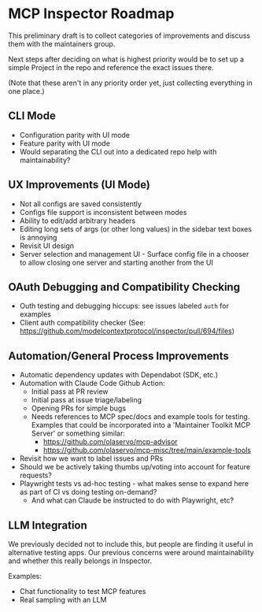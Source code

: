 # MCP Inspector Roadmap

This preliminary draft is to collect categories of improvements and discuss them with the maintainers group.

Next steps after deciding on what is highest priority would be to set up a simple Project in the repo and reference the exact issues there.

(Note that these aren't in any priority order yet, just collecting everything in one place.)

## CLI Mode

- Configuration parity with UI mode
- Feature parity with UI mode
- Would separating the CLI out into a dedicated repo help with maintainability?

## UX Improvements (UI Mode)

- Not all configs are saved consistently
- Configs file support is inconsistent between modes
- Ability to edit/add arbitrary headers
- Editing long sets of args (or other long values) in the sidebar text boxes is annoying
- Revisit UI design
- Server selection and management UI - Surface config file in a chooser to allow closing one server and starting another from the UI

## OAuth Debugging and Compatibility Checking

- Outh testing and debugging hiccups: see issues labeled `auth` for examples
- Client auth compatibility checker (See: https://github.com/modelcontextprotocol/inspector/pull/694/files)

## Automation/General Process Improvements

- Automatic dependency updates with Dependabot (SDK, etc.)
- Automation with Claude Code Github Action:
  - Initial pass at PR review
  - Initial pass at issue triage/labeling
  - Opening PRs for simple bugs
  - Needs references to MCP spec/docs and example tools for testing. Examples that could be incorporated into a 'Maintainer Toolkit MCP Server' or something similar:
    - https://github.com/olaservo/mcp-advisor
    - https://github.com/olaservo/mcp-misc/tree/main/example-tools
- Revisit how we want to label issues and PRs
- Should we be actively taking thumbs up/voting into account for feature requests?
- Playwright tests vs ad-hoc testing - what makes sense to expand here as part of CI vs doing testing on-demand?
  - And what can Claude be instructed to do with Playwright, etc?

## LLM Integration

We previously decided not to include this, but people are finding it useful in alternative testing apps. Our previous concerns were around maintainability and whether this really belongs in Inspector.

Examples:

- Chat functionality to test MCP features
- Real sampling with an LLM
